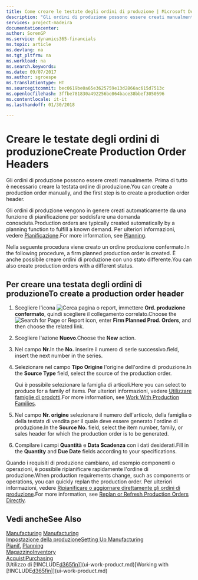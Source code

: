 ```yaml
---
title: Come creare le testate degli ordini di produzione | Microsoft Docs
description: "Gli ordini di produzione possono essere creati manualmente. Prima di tutto è necessario creare la testata ordine di produzione."
services: project-madeira
documentationcenter: 
author: SorenGP
ms.service: dynamics365-financials
ms.topic: article
ms.devlang: na
ms.tgt_pltfrm: na
ms.workload: na
ms.search.keywords: 
ms.date: 09/07/2017
ms.author: sgroespe
ms.translationtype: HT
ms.sourcegitcommit: bec0619be0a65e3625759e13d2866ac615d7513c
ms.openlocfilehash: 3ffbe781830a492256be864bace38bbef3050596
ms.contentlocale: it-it
ms.lasthandoff: 01/30/2018

---
```

# <a name="create-production-order-headers"></a><span data-ttu-id="babb5-103">Creare le testate degli ordini di produzione</span><span class="sxs-lookup"><span data-stu-id="babb5-103">Create Production Order Headers</span></span>
<span data-ttu-id="babb5-104">Gli ordini di produzione possono essere creati manualmente. Prima di tutto è necessario creare la testata ordine di produzione.</span><span class="sxs-lookup"><span data-stu-id="babb5-104">You can create a production order manually, and the first step is to create a production order header.</span></span>

<span data-ttu-id="babb5-105">Gli ordini di produzione vengono in genere creati automaticamente da una funzione di pianificazione per soddisfare una domanda conosciuta.</span><span class="sxs-lookup"><span data-stu-id="babb5-105">Production orders are typically created automatically by a planning function to fulfill a known demand.</span></span> <span data-ttu-id="babb5-106">Per ulteriori informazioni, vedere [Pianificazione](production-planning.md).</span><span class="sxs-lookup"><span data-stu-id="babb5-106">For more information, see [Planning](production-planning.md).</span></span>   

<span data-ttu-id="babb5-107">Nella seguente procedura viene creato un ordine produzione confermato.</span><span class="sxs-lookup"><span data-stu-id="babb5-107">In the following procedure, a firm planned production order is created.</span></span> <span data-ttu-id="babb5-108">È anche possibile creare ordini di produzione con uno stato differente.</span><span class="sxs-lookup"><span data-stu-id="babb5-108">You can also create production orders with a different status.</span></span>  

## <a name="to-create-a-production-order-header"></a><span data-ttu-id="babb5-109">Per creare una testata degli ordini di produzione</span><span class="sxs-lookup"><span data-stu-id="babb5-109">To create a production order header</span></span>  
1.  <span data-ttu-id="babb5-110">Scegliere l'icona ![Cerca pagina o report](media/ui-search/search_small.png "icona Cerca pagina o report"), immettere **Ord. produzione confermato**, quindi scegliere il collegamento correlato.</span><span class="sxs-lookup"><span data-stu-id="babb5-110">Choose the ![Search for Page or Report](media/ui-search/search_small.png "Search for Page or Report icon") icon, enter **Firm Planned Prod. Orders**, and then choose the related link.</span></span>  
2.  <span data-ttu-id="babb5-111">Scegliere l'azione **Nuovo**.</span><span class="sxs-lookup"><span data-stu-id="babb5-111">Choose the **New** action.</span></span>  
3.  <span data-ttu-id="babb5-112">Nel campo **Nr.**</span><span class="sxs-lookup"><span data-stu-id="babb5-112">In the **No.**</span></span> <span data-ttu-id="babb5-113">inserire il numero di serie successivo.</span><span class="sxs-lookup"><span data-stu-id="babb5-113">field, insert the next number in the series.</span></span>  
4.  <span data-ttu-id="babb5-114">Selezionare nel campo **Tipo Origine** l'origine dell'ordine di produzione.</span><span class="sxs-lookup"><span data-stu-id="babb5-114">In the **Source Type** field, select the source of the production order.</span></span>

    <span data-ttu-id="babb5-115">Qui è possibile selezionare la famiglia di articoli.</span><span class="sxs-lookup"><span data-stu-id="babb5-115">Here you can select to produce for a family of items.</span></span> <span data-ttu-id="babb5-116">Per ulteriori informazioni, vedere [Utilizzare famiglie di prodotti](production-how-work-family.md).</span><span class="sxs-lookup"><span data-stu-id="babb5-116">For more information, see [Work With Production Families](production-how-work-family.md).</span></span>
5.  <span data-ttu-id="babb5-117">Nel campo **Nr. origine** selezionare il numero dell'articolo, della famiglia o della testata di vendita per il quale deve essere generato l'ordine di produzione.</span><span class="sxs-lookup"><span data-stu-id="babb5-117">In the **Source No.** field, select the item number, family, or sales header for which the production order is to be generated.</span></span>  
6.  <span data-ttu-id="babb5-118">Compilare i campi **Quantità** e **Data Scadenza** con i dati desiderati.</span><span class="sxs-lookup"><span data-stu-id="babb5-118">Fill in the **Quantity** and **Due Date** fields according to your specifications.</span></span>  

<span data-ttu-id="babb5-119">Quando i requisiti di produzione cambiano, ad esempio componenti o operazioni, è possibile ripianificare rapidamente l'ordine di produzione.</span><span class="sxs-lookup"><span data-stu-id="babb5-119">When production requirements change, such as components or operations, you can quickly replan the production order.</span></span> <span data-ttu-id="babb5-120">Per ulteriori informazioni, vedere [Ripianificare o aggiornare direttamente gli ordini di produzione](production-how-to-replan-refresh-production-orders.md).</span><span class="sxs-lookup"><span data-stu-id="babb5-120">For more information, see [Replan or Refresh Production Orders Directly](production-how-to-replan-refresh-production-orders.md).</span></span> 

## <a name="see-also"></a><span data-ttu-id="babb5-121">Vedi anche</span><span class="sxs-lookup"><span data-stu-id="babb5-121">See Also</span></span>  
<span data-ttu-id="babb5-122">[Manufacturing](production-manage-manufacturing.md)  </span><span class="sxs-lookup"><span data-stu-id="babb5-122">[Manufacturing](production-manage-manufacturing.md)  </span></span>  
[<span data-ttu-id="babb5-123">Impostazione della produzione</span><span class="sxs-lookup"><span data-stu-id="babb5-123">Setting Up Manufacturing</span></span>](production-configure-production-processes.md)  
<span data-ttu-id="babb5-124">[Pianif.](production-planning.md)    </span><span class="sxs-lookup"><span data-stu-id="babb5-124">[Planning](production-planning.md)    </span></span>  
[<span data-ttu-id="babb5-125">Magazzino</span><span class="sxs-lookup"><span data-stu-id="babb5-125">Inventory</span></span>](inventory-manage-inventory.md)  
[<span data-ttu-id="babb5-126">Acquisti</span><span class="sxs-lookup"><span data-stu-id="babb5-126">Purchasing</span></span>](purchasing-manage-purchasing.md)  
<span data-ttu-id="babb5-127">[Utilizzo di [!INCLUDE[d365fin](includes/d365fin_md.md)]](ui-work-product.md)</span><span class="sxs-lookup"><span data-stu-id="babb5-127">[Working with [!INCLUDE[d365fin](includes/d365fin_md.md)]](ui-work-product.md)</span></span>

